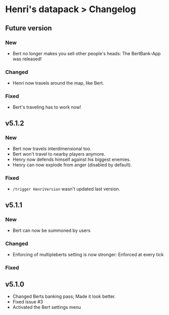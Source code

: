 # Henri's datapack > Changelog

## Future version
### New
- Bert no longer makes you sell other people's heads: The BertBank-App was released!
### Changed
- Henri now travels around the map, like Bert.
### Fixed
- Bert's traveling has to work now!
## v5.1.2
### New
- Bert now travels interdimensional too.
- Bert won't travel to nearby players anymore.
- Henry now defends himself against his biggest enemies.
- Henry can now explode from anger (disabled by default).
### Fixed
- `/trigger HenriVersion` wasn't updated last version.
## v5.1.1
### New
- Bert can now be summoned by users
### Changed
- Enforcing of multipleberts setting is now stronger: Enforced at every tick
### Fixed

## v5.1.0

- Changed Berts banking pass; Made it look better.
- Fixed issue #3
- Activated the Bert settings menu
